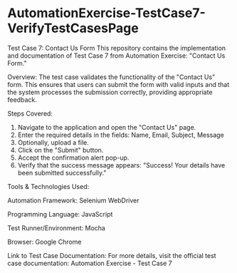 ﻿# AutomationExercise-TestCase7-VerifyTestCasesPage
Test Case 7: Contact Us Form
This repository contains the implementation and documentation of Test Case 7 from Automation Exercise: "Contact Us Form."

Overview:
The test case validates the functionality of the "Contact Us" form. This ensures that users can submit the form with valid inputs and that the system processes the submission correctly, providing appropriate feedback.

Steps Covered:
1. Navigate to the application and open the "Contact Us" page.
2. Enter the required details in the fields: Name, Email, Subject, Message
3. Optionally, upload a file.
4. Click on the "Submit" button.
5. Accept the confirmation alert pop-up.
6. Verify that the success message appears: "Success! Your details have been submitted successfully."

Tools & Technologies Used:

Automation Framework: Selenium WebDriver

Programming Language: JavaScript

Test Runner/Environment: Mocha

Browser: Google Chrome

Link to Test Case Documentation:
For more details, visit the official test case documentation: Automation Exercise - Test Case 7

